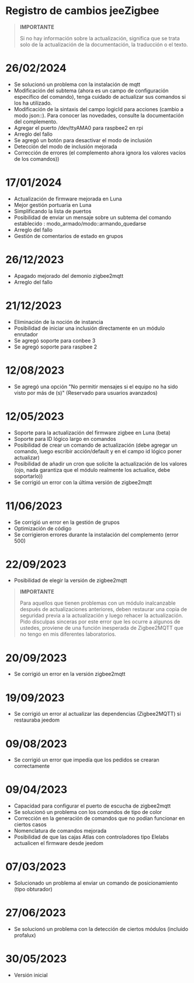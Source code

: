 # Registro de cambios jeeZigbee

>**IMPORTANTE**
>
>Si no hay información sobre la actualización, significa que se trata solo de la actualización de la documentación, la traducción o el texto.

# 26/02/2024

- Se solucionó un problema con la instalación de mqtt
- Modificación del subtema (ahora es un campo de configuración específico del comando), tenga cuidado de actualizar sus comandos si los ha utilizado.
- Modificación de la sintaxis del campo logicId para acciones (cambio a modo json::). Para conocer las novedades, consulte la documentación del complemento.
- Agregar el puerto /dev/ttyAMA0 para raspbee2 en rpi
- Arreglo del fallo
- Se agregó un botón para desactivar el modo de inclusión
- Detección del modo de inclusión mejorada
- Corrección de errores (el complemento ahora ignora los valores vacíos de los comandos))

# 17/01/2024

- Actualización de firmware mejorada en Luna
- Mejor gestión portuaria en Luna
- Simplificando la lista de puertos
- Posibilidad de enviar un mensaje sobre un subtema del comando establecido : modo_armado/modo::armando_quedarse
- Arreglo del fallo
- Gestión de comentarios de estado en grupos

# 26/12/2023

- Apagado mejorado del demonio zigbee2mqtt
- Arreglo del fallo

# 21/12/2023

- Eliminación de la noción de instancia
- Posibilidad de iniciar una inclusión directamente en un módulo enrutador
- Se agregó soporte para conbee 3
- Se agregó soporte para raspbee 2

# 12/08/2023

- Se agregó una opción "No permitir mensajes si el equipo no ha sido visto por más de (s)" (Reservado para usuarios avanzados)

# 12/05/2023

- Soporte para la actualización del firmware zigbee en Luna (beta)
- Soporte para ID lógico largo en comandos
- Posibilidad de crear un comando de actualización (debe agregar un comando, luego escribir acción/default y en el campo id lógico poner actualizar)
- Posibilidad de añadir un cron que solicite la actualización de los valores (ojo, nada garantiza que el módulo realmente los actualice, debe soportarlo))
- Se corrigió un error con la última versión de zigbee2mqtt


# 11/06/2023

- Se corrigió un error en la gestión de grupos
- Optimización de código
- Se corrigieron errores durante la instalación del complemento (error 500)

# 22/09/2023

- Posibilidad de elegir la versión de zigbee2mqtt

>**IMPORTANTE**
>
>Para aquellos que tienen problemas con un módulo inalcanzable después de actualizaciones anteriores, deben restaurar una copia de seguridad previa a la actualización y luego rehacer la actualización. Pido disculpas sinceras por este error que les ocurre a algunos de ustedes, proviene de una función inesperada de Zigbee2MQTT que no tengo en mis diferentes laboratorios.

# 20/09/2023

- Se corrigió un error en la versión zigbee2mqtt

# 19/09/2023

- Se corrigió un error al actualizar las dependencias (Zigbee2MQTT) si restauraba jeedom

# 09/08/2023

- Se corrigió un error que impedía que los pedidos se crearan correctamente

# 09/04/2023

- Capacidad para configurar el puerto de escucha de zigbee2mqtt
- Se solucionó un problema con los comandos de tipo de color
- Corrección en la generación de comandos que no podían funcionar en ciertos casos
- Nomenclatura de comandos mejorada
- Posibilidad de que las cajas Atlas con controladores tipo Elelabs actualicen el firmware desde jeedom

# 07/03/2023

- Solucionado un problema al enviar un comando de posicionamiento (tipo obturador)

# 27/06/2023

- Se solucionó un problema con la detección de ciertos módulos (incluido profalux)

# 30/05/2023

- Versión inicial
